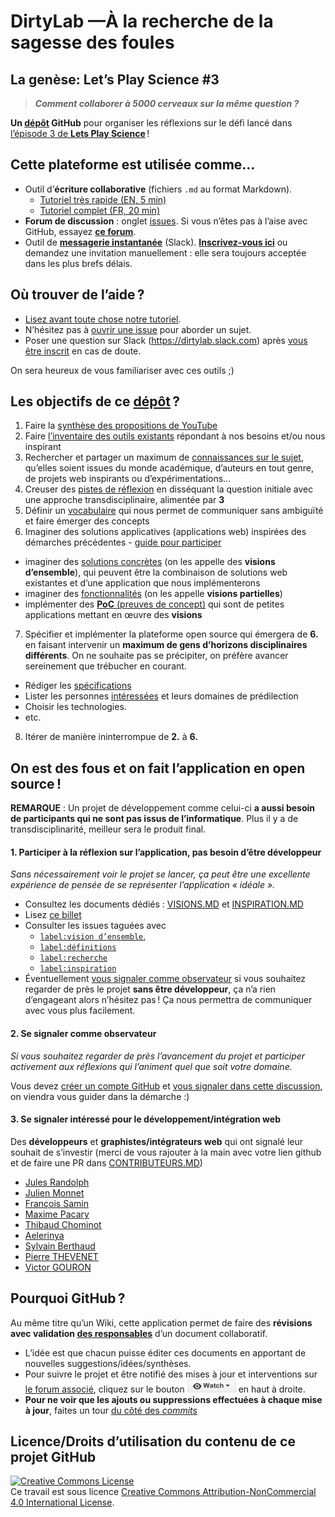 <a name="hi"></a>
# DirtyLab —À la recherche de la sagesse des foules

## La genèse: Let’s Play Science #3

> ***Comment collaborer à 5000 cerveaux sur la même question ?***

**Un [dépôt](DEFINITIONS.MD#7.a) GitHub** pour organiser les réflexions sur le défi lancé dans [l’épisode 3 de **Lets Play Science**](https://youtu.be/noADnHKyRmc?list=PLl5zW0Z-tqm4FoZo7b0V2Rrysh3xuEAZv&t=22m06s) !

## Cette plateforme est utilisée comme...

* Outil d’**écriture collaborative** (fichiers `.md` au format Markdown).  
  - [Tutoriel très rapide (EN, 5 min)](http://www.remarq.io/articles/five-minutes-to-markdown-mastery/)
  - [Tutoriel complet (FR, 20 min)](http://blog.wax-o.com/2014/04/tutoriel-un-guide-pour-bien-commencer-avec-markdown/)
* **Forum de discussion** : onglet [issues](https://github.com/dirtylab/wiki/issues). Si vous n’êtes pas à l’aise avec GitHub, essayez [**ce forum**](https://www.reddit.com/r/dirtylab/).
* Outil de [**messagerie instantanée**](https://dirtylab.slack.com) (Slack). [**Inscrivez-vous ici**](http://gaelfoppolo.com/projets/dirtylab/slack/) ou demandez une invitation manuellement : elle sera toujours acceptée dans les plus brefs délais.

## Où trouver de l’aide ?

- [Lisez avant toute chose notre tutoriel](HELP.MD).
- N’hésitez pas à [ouvrir une issue](https://github.com/dirtylab/wiki/issues/new) pour aborder un sujet.
- Poser une question sur Slack (https://dirtylab.slack.com) après [vous être inscrit](http://gaelfoppolo.com/projets/dirtylab/slack/) en cas de doute.

On sera heureux de vous familiariser avec ces outils ;)

## Les objectifs de ce [dépôt](DEFINITIONS.MD#7.a) ?

1. Faire la [synthèse des propositions de YouTube](PRATIQUE/SYNTHESE_YOUTUBE.MD)  
2. Faire [l’inventaire des outils existants](PRATIQUE/OUTILS.MD) répondant à nos besoins et/ou nous inspirant
3. Rechercher et partager un maximum de [connaissances sur le sujet](THEORIE/INSPIRATION.MD), qu’elles soient issues du monde académique, d’auteurs en tout genre, de projets web inspirants ou d’expérimentations...
4. Creuser des [pistes de réflexion](THEORIE/PISTES.MD) en disséquant la question initiale avec une approche transdisciplinaire, alimentée par **3**
5. Définir un [vocabulaire](DEFINITIONS.MD) qui nous permet de communiquer sans ambiguïté et faire émerger des concepts
6. Imaginer des solutions applicatives (applications web) inspirées des démarches précédentes - [guide pour participer](https://github.com/dirtylab/wiki/issues/20)
  - imaginer des [solutions concrètes](PRATIQUE/VISIONS.MD) (on les appelle des **visions d’ensemble**), qui peuvent être la combinaison de solutions web existantes et d’une application que nous implémenterons  
  - imaginer des [fonctionnalités](PRATIQUE/VISIONS.MD) (on les appelle **visions partielles**)  
  - implémenter des [**PoC** (preuves de concept)](PRATIQUE/POC.MD) qui sont de petites applications mettant en œuvre des **visions**  
7. Spécifier et implémenter la plateforme open source qui émergera de **6.** en faisant intervenir un **maximum de gens d’horizons disciplinaires différents**. On ne souhaite pas se précipiter, on préfère avancer sereinement que trébucher en courant.
  - Rédiger les [spécifications](PRATIQUE/SPECIFICATIONS.MD)
  - Lister les personnes [intéressées](CONTRIBUTEURS.MD) et leurs domaines de prédilection  
  - Choisir les technologies.
  - etc.
8. Itérer de manière ininterrompue de **2.** à **6.**

<a name="OS"></a>
On est des fous et on fait l’application en open source !
----------------------------------------------------------
**REMARQUE** : Un projet de développement comme celui-ci **a aussi besoin de participants qui ne sont pas issus de l’informatique**. Plus il y a de transdisciplinarité, meilleur sera le produit final.

#### 1. Participer à la réflexion sur l’application, pas besoin d’être développeur
*Sans nécessairement voir le projet se lancer, ça peut être une excellente expérience de pensée de se représenter l’application « idéale ».*

- Consultez les documents dédiés : [VISIONS.MD](PRATIQUE/VISIONS.MD) et [INSPIRATION.MD](THEORIE/INSPIRATION.MD)
- Lisez [ce billet](https://github.com/dirtylab/wiki/issues/20)
- Consulter les issues taguées avec
  - [`label:vision d’ensemble`,](https://github.com/dirtylab/wiki/issues?utf8=%E2%9C%93&q=+is%3Aissue+label%3A%22vision+d%27ensemble%22+)
  - [`label:définitions`](https://github.com/dirtylab/wiki/issues?q=is%3Aissue+label%3Ad%C3%A9finitions)
  - [`label:recherche`](https://github.com/dirtylab/wiki/issues?utf8=%E2%9C%93&q=is%3Aissue+label%3Arecherche+)  
  - [`label:inspiration`](https://github.com/dirtylab/wiki/issues?utf8=%E2%9C%93&q=+is%3Aissue+label%3Ainspiration+)  
- Éventuellement [vous signaler comme observateur](#observer) si vous souhaitez regarder de près le projet **sans être développeur**, ça n’a rien d’engageant alors n’hésitez pas ! Ça nous permettra de communiquer avec vous plus facilement.



<a name="observer"></a>
#### 2. Se signaler comme observateur
*Si vous souhaitez regarder de près l’avancement du projet et participer activement aux réflexions qui l’animent quel que soit votre domaine.*

Vous devez [créer un compte GitHub](https://github.com/join) et [vous signaler dans cette discussion](https://github.com/dirtylab/wiki/issues/16), on viendra vous guider dans la démarche :)

#### 3. Se signaler intéressé pour le développement/intégration web

Des **développeurs** et **graphistes/intégrateurs web** qui ont signalé leur souhait de s’investir (merci de vous rajouter à la main avec votre lien github et de faire une PR dans [CONTRIBUTEURS.MD](CONTRIBUTEURS.MD))

- [Jules Randolph](https://github.com/sveinburne/)
- [Julien Monnet](https://github.com/Roxtarmy)
- [François Samin](https://github.com/fsamin/)
- [Maxime Pacary](https://github.com/Frosty-Z)
- [Thibaud Chominot](https://github.com/Phacocherman/)
- [Aelerinya](https://github.com/Aelerinya)
- [Sylvain Berthaud](https://github.com/akrib/)
- [Pierre THEVENET](https://github.com/Gophys)
- [Victor GOURON](https://github.com/hantropi)

Pourquoi GitHub ?
----------------------------------------------------------
Au même titre qu’un Wiki, cette application permet de faire des **révisions avec validation [des responsables](https://github.com/dirtylab/wiki/issues/19)** d’un document collaboratif.

- L’idée est que chacun puisse éditer ces documents en apportant de nouvelles suggestions/idées/synthèses.
- Pour suivre le projet et être notifié des mises à jour et interventions sur [le forum associé](https://github.com/dirtylab/wiki/issues), cliquez sur le bouton ![Watch](img/watch.png) en haut à droite.
- **Pour ne voir que les ajouts ou suppressions effectuées à chaque mise à jour**, faites un tour [du côté des *commits*](https://github.com/dirtylab/wiki/commits/master)


Licence/Droits d’utilisation du contenu de ce projet GitHub
----------------------------------------------------------
<a rel="licence" href="http://creativecommons.org/licenses/by-nc/4.0/"><img alt="Creative Commons License" style="border-width:0" src="https://i.creativecommons.org/l/by-nc/4.0/88x31.png"/></a><br/>Ce travail est sous licence <a rel="license" href="http://creativecommons.org/licenses/by-nc/4.0/">Creative Commons Attribution-NonCommercial 4.0 International License</a>.
